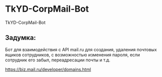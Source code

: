 # TkYD-CorpMail-Bot
TkYD-CorpMail-Bot

## Задумка:

Бот для взаимодействия с API mail.ru для создания, удаления почтовых ящиков сотрудников, с возможностью изменения пароля, если сотрудник его забыл, переадресации почты и т.д.


https://biz.mail.ru/developer/domains.html

